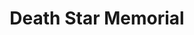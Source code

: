 ---
mission_id: memorial
editorsChoice:
title: "Death Star Memorial"
authors: 
    - "Chris Smith"
date:
filename: "memorial.zip"
description: "The plans for the Third Death Star have been completed.  They have been duplicated and delegated to three Imperial Officers to Guard.  Rumor is one of the Officers keeps it at the Death Star Memorial Factory. Find those plans!"
cover:
levelReplaced:	SECBASE
difficulty: no
bm:	no
fme: no
wax: no
three_do: no
voc: no
gmd: no
vue: no
lfd: no
base: "New level from scratch" 
editors: "Dark Forge 0.993 - 1.2"

---